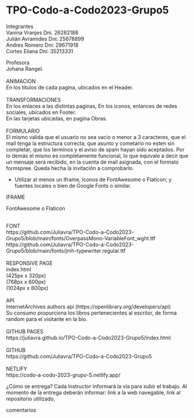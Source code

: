 # TPO-Codo-a-Codo2023-Grupo5

Integrantes <br>
Vanina Vranjes    Dni. 26282188 <br>
Juli&aacute;n Avramides  Dni: 25678899 <br>
Andres Romero     Dni: 29671918 <br>
Cortes Eliana     Dni: 35213331<br>

Profesora<br>
Johana Rangel.<br>
<br>
ANIMACION<br>
En los titulos de cada pagina, ubicados en el Header.<br>
<br>
TRANSFORMACIONES<br>
En los enlaces a las distintas paginas,
En los iconos, enlances de redes sociales, ubicados en Footer.<br>
En las tarjetas ubicadas, en pagina Obras.<br>
<br>
FORMULARIO<br>
El mismo valida que el usuario no sea vacio o menor a 3 caracteres, 
que el mail tenga la estructura correcta,
que asunto y cometario no esten sin completar,
que los terminos y el aviso de spam hayan sido aceptados.
Por lo demás el mismo es completamente funcional, 
lo que equivale a decir que un mensaje será recibido,
en la cuenta de mail asignada, con el formato formspree.
Queda hecha la invitación a comprobarlo.

- Utilizar al menos un Iframe, íconos de FontAwesome o Flaticon; y fuentes locales o
bien de Google Fonts o similar.

IFRAME<br>

FontAwesome o Flaticon

<br>
FONT<br>
https://github.com/Juliavra/TPO-Codo-a-Codo2023-Grupo5/blob/main/fonts/OverpassMono-VariableFont_wght.ttf<br>
https://github.com/Juliavra/TPO-Codo-a-Codo2023-Grupo5/blob/main/fonts/jmh-typewriter.regular.ttf<br>
<br>
RESPONSIVE PAGE<br>
index.html<br>
(425px x 320px) <br>
(768px x 600px) <br>
(1024px x 800px)<br>
<br>
API<br>
InternetArchives authors api (https://openlibrary.org/developers/api)<br>
Su consumo proporciona los libros pertenecientes al escritor, de forma random para el visitante en la bio. <br><br>
GITHUB PAGES<br>
https://juliavra.github.io/TPO-Codo-a-Codo2023-Grupo5/index.html<br>
<br>
GITHUB<br>
https://github.com/Juliavra/TPO-Codo-a-Codo2023-Grupo5<br>
<br>
NETLIFY<br>
https://codo-a-codo-2023-grupo-5.netlify.app/<br>


¿Cómo se entrega?
Cada Instructor informará la vía para subir el trabajo. Al momento de la entrega deberán
informar: link a la web navegable, link al repositorio utilizado, 


comentarios 
